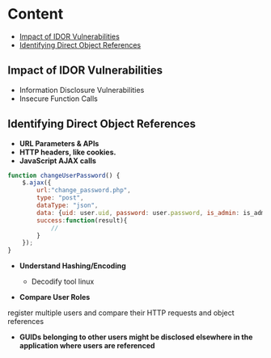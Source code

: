 # Content
- [Impact of IDOR Vulnerabilities](#impact-of-idor-vulnerabilities)
- [Identifying Direct Object References](#identifying-direct-object-references)


## Impact of IDOR Vulnerabilities
- Information Disclosure Vulnerabilities
- Insecure Function Calls



## Identifying Direct Object References
- **URL Parameters & APIs**
- **HTTP headers, like cookies.**
- **JavaScript AJAX calls**

```javascript
function changeUserPassword() {
    $.ajax({
        url:"change_password.php",
        type: "post",
        dataType: "json",
        data: {uid: user.uid, password: user.password, is_admin: is_admin},
        success:function(result){
            //
        }
    });
}
```
- **Understand Hashing/Encoding**
    - Decodify tool linux

- **Compare User Roles**


register multiple users and compare their HTTP requests and object references

- **GUIDs belonging to other users might be disclosed elsewhere in the application where users are referenced**

